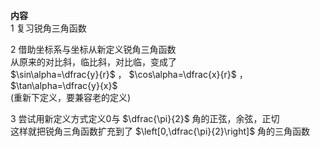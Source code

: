 **内容**  
1 复习锐角三角函数  
  
2 借助坐标系与坐标从新定义锐角三角函数  
从原来的对比斜，临比斜，对比临，变成了  
$\sin\alpha=\dfrac{y}{r}$ ， $\cos\alpha=\dfrac{x}{r}$ ， $\tan\alpha=\dfrac{y}{x}$  
(重新下定义，要兼容老的定义)  
  
3 尝试用新定义方式定义0与 $\dfrac{\pi}{2}$ 角的正弦，余弦，正切  
这样就把锐角三角函数扩充到了 $\left[0,\dfrac{\pi}{2}\right]$ 角的三角函数  
